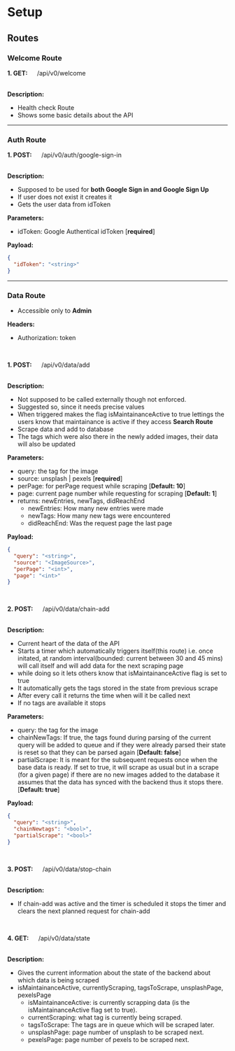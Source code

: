# Setup

## Routes

### Welcome Route

**1. GET:** &emsp; /api/v0/welcome

&nbsp;\
**Description:**

- Health check Route
- Shows some basic details about the API

---

### Auth Route

**1. POST:** &emsp; /api/v0/auth/google-sign-in

&nbsp;\
**Description:**

- Supposed to be used for **both Google Sign in and Google Sign Up**
- If user does not exist it creates it
- Gets the user data from idToken

**Parameters:**

- idToken: Google Authentical idToken [**required**]

**Payload:**

```json
{
  "idToken": "<string>"
}
```

---

### Data Route

- Accessible only to **Admin**

**Headers:**

- Authorization: token

&nbsp;

**1. POST:** &emsp; /api/v0/data/add

&nbsp;\
**Description:**

- Not supposed to be called externally though not enforced.
- Suggested so, since it needs precise values
- When triggered makes the flag isMaintainanceActive to true lettings the users know that maintainance is active if they access **Search Route**
- Scrape data and add to database
- The tags which were also there in the newly added images, their data will also be updated

**Parameters:**

- query: the tag for the image
- source: unsplash | pexels [**required**]
- perPage: for perPage request while scraping [**Default: 10**]
- page: current page number while requesting for scraping [**Default: 1**]
- returns: newEntries, newTags, didReachEnd
  - newEntries: How many new entries were made
  - newTags: How many new tags were encountered
  - didReachEnd: Was the request page the last page

**Payload:**

```json
{
  "query": "<string>",
  "source": "<ImageSource>",
  "perPage": "<int>",
  "page": "<int>"
}
```

&nbsp;

**2. POST:** &emsp; /api/v0/data/chain-add

&nbsp;\
**Description:**

- Current heart of the data of the API
- Starts a timer which automatically triggers itself(this route) i.e. once initated, at random interval(bounded: current between 30 and 45 mins) will call itself and will add data for the next scraping page
- while doing so it lets others know that isMaintainanceActive flag is set to true
- It automatically gets the tags stored in the state from previous scrape
- After every call it returns the time when will it be called next
- If no tags are available it stops

**Parameters:**

- query: the tag for the image
- chainNewTags: If true, the tags found during parsing of the current query will be added to queue and if they were already parsed their state is reset so that they can be parsed again [**Default: false**]
- partialScrape: It is meant for the subsequent requests once when the base data is ready. If set to true, it will scrape as usual but in a scrape (for a given page) if there are no new images added to the database it assumes that the data has synced with the backend thus it stops there. [**Default: true**]

**Payload:**

```json
{
  "query": "<string>",
  "chainNewtags": "<bool>",
  "partialScrape": "<bool>"
}
```

&nbsp;

**3. POST:** &emsp; /api/v0/data/stop-chain

&nbsp;\
**Description:**

- If chain-add was active and the timer is scheduled it stops the timer and clears the next planned request for chain-add

&nbsp;

**4. GET:** &emsp; /api/v0/data/state

&nbsp;\
**Description:**

- Gives the current information about the state of the backend about which data is being scraped
- isMaintainanceActive, currentlyScraping, tagsToScrape, unsplashPage, pexelsPage
  - isMaintainanceActive: is currently scrapping data (is the isMaintainanceActive flag set to true).
  - currentScraping: what tag is currently being scraped.
  - tagsToScrape: The tags are in queue which will be scraped later.
  - unsplashPage: page number of unsplash to be scraped next.
  - pexelsPage: page number of pexels to be scraped next.
